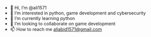 - 👋 Hi, I’m @ali1571
- 👀 I’m interested in python, game development and cybersecurity
- 🌱 I’m currently learning python
- 💞️ I’m looking to collaborate on game development
- 📫 How to reach me aliabid1571@gmail.com

<!---
ali1571/ali1571 is a ✨ special ✨ repository because its `README.md` (this file) appears on your GitHub profile.
You can click the Preview link to take a look at your changes.
--->
